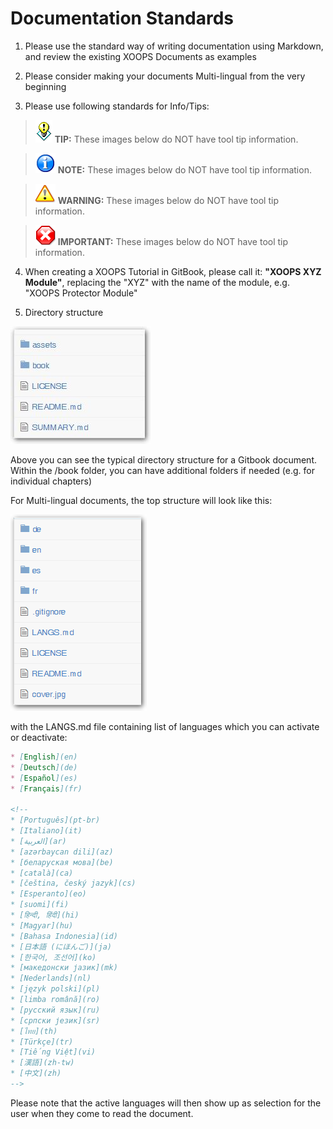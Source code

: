 # Documentation Standards

1) Please use the standard way of writing documentation using Markdown, and review the existing XOOPS Documents as examples

2) Please consider making your documents Multi-lingual from the very beginning

3) Please use following standards for Info/Tips:


>![image001.png](../assets/info/tips.gif) **TIP:** These images below do NOT have tool tip information.

>![image001.png](../assets/info/info.png) **NOTE:** These images below do NOT have tool tip information.

>![image001.png](../assets/info/important.png) **WARNING:** These images below do NOT have tool tip information.

>![image001.png](../assets/info/stop.png) **IMPORTANT:** These images below do NOT have tool tip information.

4) When creating a XOOPS Tutorial in GitBook, please call it: **"XOOPS XYZ Module"**, replacing the "XYZ" with the name of the module, e.g. "XOOPS Protector Module"

5) Directory structure

![image001.png](../assets/directorystructure.jpg)  

Above you can see the typical directory structure for a Gitbook document. Within the /book folder, you can have additional folders if needed (e.g. for individual chapters)

For Multi-lingual documents, the top structure will look like this:

![image001.png](../assets/directorystructure_international.png) 

with the LANGS.md file containing list of languages which you can activate or deactivate:
```markdown
* [English](en)
* [Deutsch](de)
* [Español](es)
* [Français](fr)

<!--
* [Português](pt-br)
* [Italiano](it)
* [العربية](ar)
* [azərbaycan dili](az)
* [беларуская мова](be)
* [català](ca)
* [čeština, český jazyk](cs)
* [Esperanto](eo)
* [suomi](fi)
* [हिन्दी, हिंदी](hi)
* [Magyar](hu)
* [Bahasa Indonesia](id)
* [日本語 (にほんご)](ja)
* [한국어, 조선어](ko)
* [македонски јазик](mk)
* [Nederlands](nl)
* [język polski](pl)
* [limba română](ro)
* [русский язык](ru)
* [српски језик](sr)
* [ไทย](th)
* [Türkçe](tr)
* [Tiếng Việt](vi)
* [漢語](zh-tw)
* [中文](zh)
-->
```
Please note that the active languages will then show up as selection for the user when they come to read the document.





